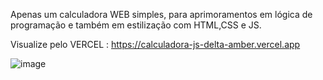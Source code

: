 Apenas um calculadora WEB simples, para aprimoramentos em lógica de programação e também em estilização com HTML,CSS e JS.

Visualize pelo VERCEL :  https://calculadora-js-delta-amber.vercel.app 



![image](https://github.com/SaimonCosta/Calculadora_JS/assets/132319798/cd00ebd0-60da-47d3-98eb-d7c7d6b08b72)
